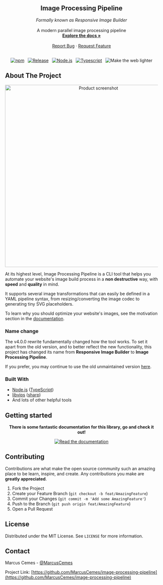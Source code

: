 <!-- PROJECT LOGO -->
<br />
<div align="center">

  <!--
  <a href="https://github.com/MarcusCemes/image-processing-pipeline">
    <img src="images/logo.png" alt="Logo" width="80" height="80">
  </a>

  <h3 align="center">Image Processing Pipeline</h3>
  -->

  <h2 align="center">Image Processing Pipeline</h2>
  <i>Formally known as Responsive Image Builder</i>

  <div align="center">
    <br />
    A modern parallel image processing pipeline
    <br />
    <a href="https://marcus-cemes.gitbook.io/image-processing-pipeline/"><strong>Explore the docs »</strong></a>
    <br />
    <br />
    <a href="https://github.com/MarcusCemes/image-processing-pipeline/issues">Report Bug</a>
    ·
    <a href="https://github.com/MarcusCemes/image-processing-pipeline/issues">Request Feature</a>
    <br />
    <br />
  </div>

[![npm][badge-npm]][link-npm]&nbsp;&nbsp;
[![Release][badge-release]][link-release]&nbsp;&nbsp;
[![Node.js][badge-node]][link-node]&nbsp;&nbsp;
[![Typescript][badge-typescript]][link-typescript]&nbsp;&nbsp;
![Make the web lighter][badge-lighter]

</div>

<!-- ABOUT THE PROJECT -->

## About The Project

<div align="center">
  <img width="600" alt="Product screenshot" src="https://gistcdn.githack.com/MarcusCemes/9b4a3bbfefdae55e435d5fc98d3df062/raw/2499e76d587db2d5d65466b10c7f8432b11e720a/responsive-image-builder-demo-2.svg" alt="An example of usage">
</div>

At its highest level, Image Processing Pipeline is a CLI tool that helps you automate your website's image build process in a **non destructive** way, with **speed** and **quality** in mind.

It supports several image transformations that can easily be defined in a YAML pipeline syntax, from resizing/converting the image codec to generating tiny SVG placeholders.

To learn why you should optimize your website's images, see the motivation section in the [documentation][link-docs].

### Name change

The v4.0.0 rewrite fundamentally changed how the tool works. To set it apart from the old version, and to better reflect the new functionality, this project has changed its name from **Responsive Image Builder** to **Image Processing Pipeline**.

If you prefer, you may continue to use the old unmaintained version [here][link-legacy].

### Built With

- [Node.js](https://nodejs.org/en/) ([TypeScript][link-typescript])
- [libvips](https://github.com/libvips/libvips) ([sharp][link-sharp])
- And lots of other helpful tools

## Getting started

<div align="center">

**There is some fantastic documentation for this library, go and check it out!**

[![Read the documentation][badge-docs]][link-docs]

</div>

<!-- CONTRIBUTING -->

## Contributing

Contributions are what make the open source community such an amazing place to be learn, inspire, and create. Any contributions you make are **greatly appreciated**.

1. Fork the Project
2. Create your Feature Branch (`git checkout -b feat/AmazingFeature`)
3. Commit your Changes (`git commit -m 'Add some AmazingFeature'`)
4. Push to the Branch (`git push origin feat/AmazingFeature`)
5. Open a Pull Request

<!-- LICENSE -->

## License

Distributed under the MIT License. See `LICENSE` for more information.

<!-- CONTACT -->

## Contact

Marcus Cemes - [@MarcusCemes](https://twitter.com/MarcusCemes)

Project Link: [https://github.com/MarcusCemes/image-processing-pipeline](https://github.com/MarcusCemes/image-processing-pipeline)

<!-- BADGES -->

[badge-npm]: https://img.shields.io/badge/npm-CB3837.svg?style=for-the-badge&logo=npm
[badge-release]: https://img.shields.io/github/release/MarcusCemes/image-processing-pipeline.svg?style=for-the-badge&color=FF851B
[badge-travis]: https://img.shields.io/badge/Travis_CI--FFDC00.svg?style=for-the-badge&logo=travis
[badge-node]: https://img.shields.io/badge/Node.js--339933.svg?style=for-the-badge&logo=node.js
[badge-typescript]: https://img.shields.io/badge/Typescript--0074D9.svg?style=for-the-badge&logo=typescript
[badge-lighter]: https://img.shields.io/badge/Make_the_web-lighter-7FDBFF.svg?style=for-the-badge
[badge-docs]: https://img.shields.io/badge/Documentation--007ACC.svg?style=for-the-badge&logo=read-the-docs

<!-- LINKS -->

[link-npm]: https://www.npmjs.com/package/image-processing-pipeline
[link-release]: https://github.com/MarcusCemes/image-processing-pipeline/releases/latest
[link-node]: https://nodejs.org
[link-typescript]: https://www.typescriptlang.org
[link-docs]: https://marcus-cemes.gitbook.io/image-processing-pipeline/
[link-legacy]: https://github.com/MarcusCemes/image-processing-pipeline/tree/legacy
[link-sharp]:https://github.com/lovell/sharp